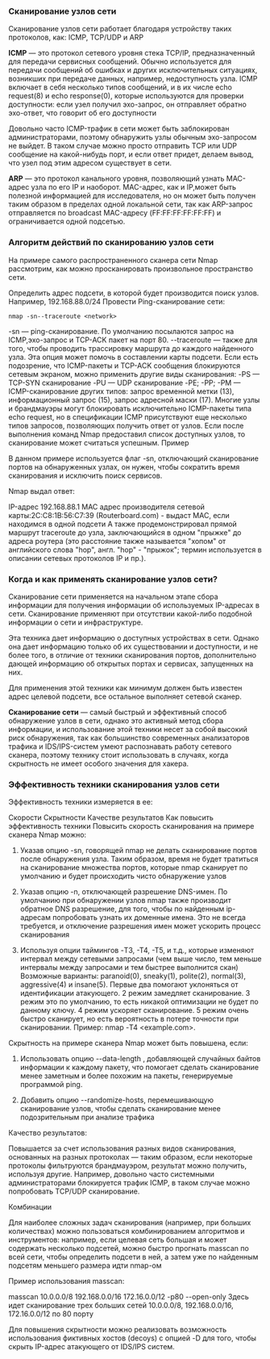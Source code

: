 ### Сканирование узлов сети

Сканирование узлов сети работает благодаря устройству таких протоколов, как: ICMP, TCP/UDP и ARP

**ICMP** — это протокол сетевого уровня стека TCP/IP, предназначенный для передачи сервисных сообщений. Обычно
используется
для передачи сообщений об ошибках и других исключительных ситуациях, возникших при передаче данных, например,
недоступность узла. ICMP включает в себя несколько типов сообщений, и в их числе echo request(8) и echo response(0),
которые используются для проверки доступности: если узел получил эхо-запрос, он отправляет обратно эхо-ответ, что
говорит об его доступности

Довольно часто ICMP-трафик в сети может быть заблокирован администраторами, поэтому обнаружить узлы обычным эхо-запросом
не выйдет. В таком случае можно просто отправить TCP или UDP сообщение на какой-нибудь порт, и если ответ придет, делаем
вывод, что узел под этим адресом существует в сети.

**ARP** — это протокол канального уровня, позволяющий узнать MAC-адрес узла по его IP и наоборот. MAC-адрес, как и
IP,может
быть полезной информацией для исследователя, но он может быть получен таким образом в пределах одной локальной сети, так
как ARP-запрос отправляется по broadcast MAC-адресу (FF:FF:FF:FF:FF:FF) и ограничивается одной подсетью.

### Алгоритм действий по сканированию узлов сети

На примере самого распространенного сканера сети Nmap рассмотрим, как можно просканировать произвольное пространство
сети.

Определить адрес подсети, в которой будет производится поиск узлов. Например, 192.168.88.0/24
Провести Ping-сканирование сети:

```commandline
nmap -sn--traceroute <network>
```

-sn — ping-сканирование. По умолчанию посылаются запрос на ICMP,эхо-запрос и TCP-ACK пакет на порт 80.
--traceroute — также для того, чтобы проводить трассировку маршрута до каждого найденного узла. Эта опция может помочь в
составлении карты подсети.
Если есть подозрение, что ICMP-пакеты и TCP-ACK сообщения блокируются сетевым экраном, можно применить другие виды
сканирования:
-PS — TCP-SYN сканирование
-PU — UDP сканирование
-PE; -PP; -PM — ICMP-сканирование других типов: запрос временной метки (13), информационный запрос (15), запрос адресной
маски (17). Многие узлы и брандмауэры могут блокировать исключительно ICMP-пакеты типа echo request, но в спецификации
ICMP присутствуют еще несколько типов запросов, позволяющих получить ответ от узлов.
Если после выполнения команд Nmap предоставил список доступных узлов, то сканирование может считаться успешным.
Пример

В данном примере используется флаг -sn, отключающий сканирование портов на обнаруженных узлах, он нужен, чтобы сократить
время сканирования и исключить поиск сервисов.

Nmap выдал ответ:

IP-адрес 192.168.88.1
MAC адрес производителя сетевой карты:2C:C8:1B:56:C7:39 (Routerboard.com) - выдаст MAC, если находимся в одной подсети
А также продемонстрировал прямой маршрут traceroute до узла, заключающийся в одном "прыжке" до адреса роутера (это
расстояние также называется "хопом" от английского слова "hop", англ. "hop" - "прыжок"; термин используется в описании
сетевых протоколов IP и пр.).

### Когда и как применять сканирование узлов сети?

Сканирование сети применяется на начальном этапе сбора информации для получения информации об используемых IP-адресах в
сети. Сканирование применяют при отсутствии какой-либо подобной информации о сети и инфраструктуре.

Эта техника дает информацию о доступных устройствах в сети. Однако она дает информацию только об их существовании и
доступности, и не более того, в отличие от техники сканирования портов, дополнительно дающей информацию об открытых
портах и сервисах, запущенных на них.

Для применения этой техники как минимум должен быть известен адрес целевой подсети, все остальное выполняет сетевой
сканер.

**Сканирование сети** — самый быстрый и эффективный способ обнаружение узлов в сети, однако это активный метод сбора
информации, и использование этой техники несет за собой высокий риск обнаружения, так как большинство современных
анализаторов трафика и IDS/IPS-систем умеют распознавать работу сетевого сканера, поэтому технику стоит использовать в
случаях, когда скрытность не имеет особого значения для хакера.

### Эффективность техники сканирования узлов сети

Эффективность техники измеряется в ее:

Скорости
Скрытности
Качестве результатов
Как повысить эффективность техники
Повысить скорость сканирования на примере сканера Nmap можно:

1. Указав опцию -sn, говорящей nmap не делать сканирование портов после обнаружения узла. Таким образом, время не будет
   тратиться на сканирование множества портов, которые nmap сканирует по умолчанию и будет происходить чисто обнаружение
   узлов

2. Указав опцию -n, отключающей разрешение DNS-имен. По умолчанию при обнаружении узлов nmap также производит обратное
   DNS разрешение, для того, чтобы по найденным ip-адресам попробовать узнать их доменные имена. Это не всегда
   требуется, и отключение разрешения имен может ускорить процесс сканирования

3. Используя опции таймингов -T3, -T4, -T5, и т.д., которые изменяют интервал между сетевыми запросами (чем выше число,
   тем меньше интервалы между запросами и тем быстрее выполнится скан) Возможные варианты: paranoid(0), sneaky(1),
   polite(2), normal(3), aggressive(4) и insane(5). Первые два помогают уклоняться от идентификации атакующего. 2 режим
   замедляет сканирование. 3 режим это по умолчанию, то есть никакой оптимизации не будет по данному ключу. 4 режим
   ускоряет сканирование. 5 режим очень быстро сканирует, но есть вероятность в потере точности при сканировании.
   Пример: nmap -Т4 <example.com>.

Скрытность на примере сканера Nmap может быть повышена, если:

1. Использовать опцию --data-length <length>, добавляющей случайных байтов информации к каждому пакету, что помогает
   сделать сканирование менее заметным и более похожим на пакеты, генерируемые программой ping.

2. Добавить опцию --randomize-hosts, перемешивающую сканирование узлов, чтобы сделать сканирование менее подозрительным
   при анализе трафика

Качество результатов:

Повышается за счет использования разных видов сканирования, основанных на разных протоколах — таким образом, если
некоторые протоколы фильтруются брандмауэром, результат можно получить, используя другие. Например, довольно часто
системными администраторами блокируется трафик ICMP, в таком случае можно попробовать TCP/UDP сканирование.

Комбинации

Для наиболее сложных задач сканирования (например, при больших количествах) можно пользоваться комбинированием
алгоритмов и инструментов: например, если целевая сеть большая и может содержать несколько подсетей, можно быстро
прогнать masscan по всей сети, чтобы определить подсети в ней, а затем уже по найденным подсетям меньшего размера идти
nmap-ом

Пример использования masscan:

masscan 10.0.0.0/8 192.168.0.0/16 172.16.0.0/12 -p80 --open-only
Здесь идет сканирование трех больших сетей 10.0.0.0/8, 192.168.0.0/16, 172.16.0.0/12 по 80 порту

Для повышения скрытности можно реализовать возможность использования фиктивных хостов (decoys) с опцией -D для того,
чтобы скрыть IP-адрес атакующего от IDS/IPS систем.

